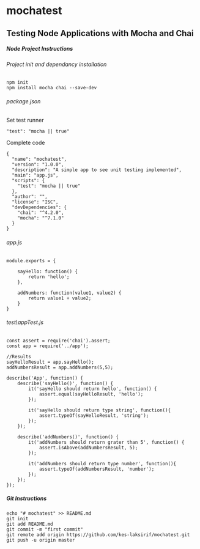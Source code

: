 # mochatest
## Testing Node Applications with Mocha and Chai

##### Node Project Instructions

###### Project init and dependancy installation
```
npm init
npm install mocha chai --save-dev
```

###### package.json
Set test runner
```
"test": "mocha || true"
```

Complete code
```
{
  "name": "mochatest",
  "version": "1.0.0",
  "description": "A simple app to see unit testing implemented",
  "main": "app.js",
  "scripts": {
    "test": "mocha || true"
  },
  "author": "",
  "license": "ISC",
  "devDependencies": {
    "chai": "^4.2.0",
    "mocha": "^7.1.0"
  }
}
```

###### app.js
```
module.exports = {

    sayHello: function() {
        return 'hello';
    },

    addNumbers: function(value1, value2) {
        return value1 + value2;
    }
}
```

###### test\appTest.js
```
const assert = require('chai').assert;      
const app = require('../app');

//Results
sayHelloResult = app.sayHello();
addNumbersResult = app.addNumbers(5,5);

describe('App', function() {
    describe('sayHello()', function() {
        it('sayHello should return hello', function() {
            assert.equal(sayHelloResult, 'hello');
        });
    
        it('sayHello should return type string', function(){
            assert.typeOf(sayHelloResult, 'string');
        });
    });
    
    describe('addNumbers()', function() {
        it('addNumbers should return grater than 5', function() {
            assert.isAbove(addNumbersResult, 5);
        });
    
        it('addNumbers should return type number', function(){
            assert.typeOf(addNumbersResult, 'number');
        });
    });
});
```

##### Git Instructions
```
echo "# mochatest" >> README.md
git init
git add README.md
git commit -m "first commit"
git remote add origin https://github.com/kes-laksirif/mochatest.git
git push -u origin master
```
